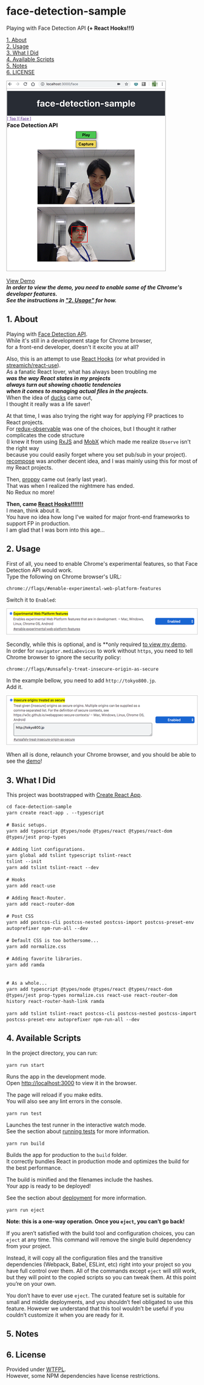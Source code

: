 # face-detection-sample

Playing with Face Detection API **(+ React Hooks!!!)**

[1. About](#about)  
[2. Usage](#usage)  
[3. What I Did](#what-i-did)  
[4. Available Scripts](#avail)  
[5. Notes](#notes)  
[6. LICENSE](#license)  

![screenshot](screenshot.png "Screenshot")

[View Demo](http://tokyo800.jp/minagawah/face-detection-sample/)  
***In order to view the demo, you need to enable some of the Chrome's developer features.  
See the instructions in ["2. Usage"](#usage) for how.***


<a id="about"></a>
## 1. About

Playing with [Face Detection API](https://www.chromestatus.com/feature/4757990523535360).  
While it's still in a development stage for Chrome browser,  
for a front-end developer, doesn't it excite you at all?

Also, this is an attempt to use
[React Hooks](https://reactjs.org/docs/hooks-intro.html)
(or what provided in [streamich/react-use](https://github.com/streamich/react-use)).  
As a fanatic React lover, what has always been troubling me  
***was the way React states in my projects  
always turn out showing chaotic tendencies  
when it comes to managing actual files in the projects.***  
When the idea of
[ducks](https://github.com/erikras/ducks-modular-redux)
came out,  
I thought it really was a life saver!

At that time, I was also trying the right way
for applying FP practices to React projects.  
For [redux-observable](https://github.com/redux-observable/redux-observable)
was one of the choices, but I thought it rather complicates the code structure  
(I knew it from using
[RxJS](https://github.com/ReactiveX/rxjs) and
[MobX](https://github.com/mobxjs/mobx)
which made me realize `Observe` isn't the right way  
because you could easily forget where you set pub/sub in your project).  
[recompose](https://github.com/acdlite/recompose)
was another decent idea, and I was mainly using this for most of my React projects.

Then, [proppy](https://github.com/fahad19/proppy) came out (early last year).  
That was when I realized the nightmere has ended.  
No Redux no more!

**Then, came [React Hooks!!!!!!!](https://reactjs.org/docs/hooks-intro.html)**  
I mean, think about it.  
You have no idea how long I've waited
for major front-end frameworks to support FP in production.  
I am glad that I was born into this age...



<a id="usage"></a>
## 2. Usage

First of all, you need to enable Chrome's experimental features, so that Face Detection API would work.  
Type the following on Chrome browser's URL:

```
chrome://flags/#enable-experimental-web-platform-features
```

Switch it to `Enabled`:

![chrome_experimental_features](chrome_experimental_features.png "chrome_experimental_features")

Secondly, while this is optional,
and is **only required [to view my demo](http://tokyo800.jp/minagawah/face-detection-sample/).  
In order for `navigator.mediaDevices` to work without `https`,
you need to tell Chrome browser to ignore the security policy:

```
chrome://flags/#unsafely-treat-insecure-origin-as-secure
```

In the example bellow, you need to add `http://tokyo800.jp`.  
Add it.

![chrome_secure_origin](chrome_secure_origin.png "chrome_secure_origin")

When all is done, relaunch your Chrome browser, and you should be able to see the
[demo](http://tokyo800.jp/minagawah/face-detection-sample/)!




<a id="what-i-did"></a>
## 3. What I Did

This project was bootstrapped with [Create React App](https://github.com/facebook/create-react-app).

```shell
cd face-detection-sample
yarn create react-app . --typescript

# Basic setups.
yarn add typescript @types/node @types/react @types/react-dom @types/jest prop-types

# Adding lint configurations.
yarn global add tslint typescript tslint-react
tslint --init
yarn add tslint tslint-react --dev

# Hooks
yarn add react-use

# Adding React-Router.
yarn add react-router-dom

# Post CSS
yarn add postcss-cli postcss-nested postcss-import postcss-preset-env autoprefixer npm-run-all --dev

# Default CSS is too bothersome...
yarn add normalize.css

# Adding favorite libraries.
yarn add ramda


# As a whole...
yarn add typescript @types/node @types/react @types/react-dom @types/jest prop-types normalize.css react-use react-router-dom history react-router-hash-link ramda

yarn add tslint tslint-react postcss-cli postcss-nested postcss-import postcss-preset-env autoprefixer npm-run-all --dev
```


<a id="avail"></a>
## 4. Available Scripts

In the project directory, you can run:

`yarn run start`

Runs the app in the development mode.<br>
Open [http://localhost:3000](http://localhost:3000) to view it in the browser.

The page will reload if you make edits.<br>
You will also see any lint errors in the console.

`yarn run test`

Launches the test runner in the interactive watch mode.<br>
See the section about [running tests](https://facebook.github.io/create-react-app/docs/running-tests) for more information.

`yarn run build`

Builds the app for production to the `build` folder.<br>
It correctly bundles React in production mode and optimizes the build for the best performance.

The build is minified and the filenames include the hashes.<br>
Your app is ready to be deployed!

See the section about [deployment](https://facebook.github.io/create-react-app/docs/deployment) for more information.

`yarn run eject`

**Note: this is a one-way operation. Once you `eject`, you can’t go back!**

If you aren’t satisfied with the build tool and configuration choices, you can `eject` at any time. This command will remove the single build dependency from your project.

Instead, it will copy all the configuration files and the transitive dependencies (Webpack, Babel, ESLint, etc) right into your project so you have full control over them. All of the commands except `eject` will still work, but they will point to the copied scripts so you can tweak them. At this point you’re on your own.

You don’t have to ever use `eject`. The curated feature set is suitable for small and middle deployments, and you shouldn’t feel obligated to use this feature. However we understand that this tool wouldn’t be useful if you couldn’t customize it when you are ready for it.

<a id="notes"></a>
## 5. Notes


<a href="license"></a>
## 6. License

Provided under [WTFPL](./LICENSE).  
However, some NPM dependencies have license restrictions.
